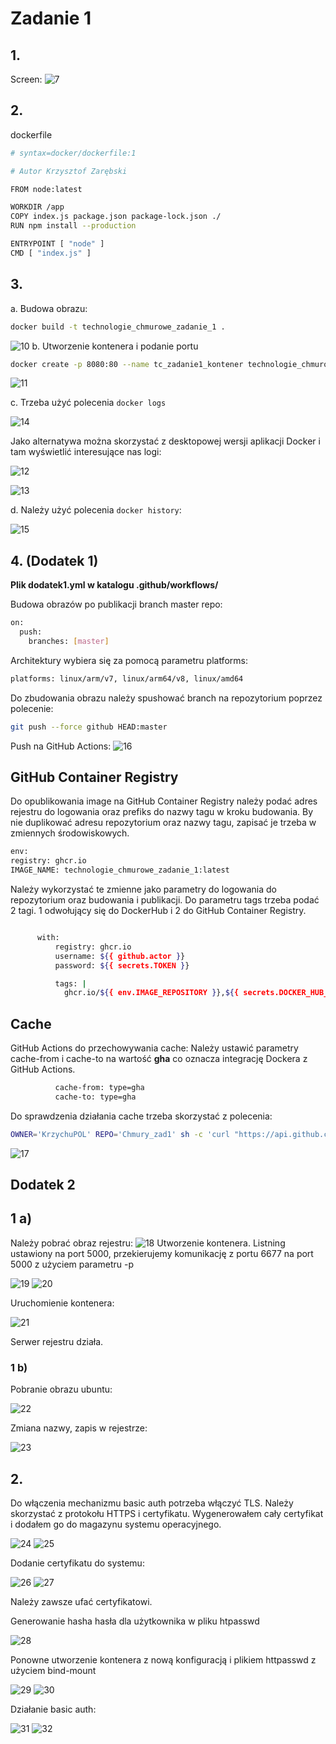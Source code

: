 
# Zadanie 1

## 1.

Screen:
![7](./screeny/7.png)


##  2.

dockerfile
```sh
# syntax=docker/dockerfile:1

# Autor Krzysztof Zarębski

FROM node:latest

WORKDIR /app
COPY index.js package.json package-lock.json ./
RUN npm install --production

ENTRYPOINT [ "node" ]
CMD [ "index.js" ]

```

##  3.
a. Budowa obrazu:

```sh
docker build -t technologie_chmurowe_zadanie_1 .
```
![10](./screeny/10.png)
b. Utworzenie kontenera i podanie portu

```sh
docker create -p 8080:80 --name tc_zadanie1_kontener technologie_chmurowe_zadanie_1
```
![11](./screeny/11.png)

c. Trzeba użyć polecenia `docker logs` 

![14](./screeny/14.png)

Jako alternatywa można skorzystać z desktopowej wersji aplikacji Docker i tam wyświetlić interesujące nas logi:

![12](./screeny/12.png)

![13](./screeny/13.png)

d. Należy użyć polecenia `docker history`:

![15](./screeny/15.png)

## 4. (Dodatek 1)
**Plik dodatek1.yml w katalogu .github/workflows/**

Budowa obrazów po publikacji branch master repo:
```sh
on:
  push:
    branches: [master]
```
Architektury wybiera się za pomocą parametru platforms:
```sh
platforms: linux/arm/v7, linux/arm64/v8, linux/amd64

```
Do zbudowania obrazu należy spushować branch na repozytorium poprzez polecenie:
```sh
git push --force github HEAD:master
```
Push na GitHub Actions:
![16](./screeny/16.png)
## GitHub Container Registry
Do opublikowania image na GitHub Container Registry należy podać adres rejestru do logowania oraz prefiks do nazwy tagu w kroku budowania. By nie duplikować adresu repozytorium oraz nazwy tagu, zapisać je trzeba w zmiennych środowiskowych.
```sh
env:
registry: ghcr.io
IMAGE_NAME: technologie_chmurowe_zadanie_1:latest

```
Należy wykorzystać te zmienne jako parametry do logowania do repozytorium oraz budowania i publikacji. Do parametru tags trzeba podać 2 tagi. 1 odwołujący się do DockerHub i 2 do GitHub Container Registry.
```sh

      with:
          registry: ghcr.io
          username: ${{ github.actor }}
          password: ${{ secrets.TOKEN }}

          tags: |
            ghcr.io/${{ env.IMAGE_REPOSITORY }},${{ secrets.DOCKER_HUB_USERNAME }}/${{ env.IMAGE_NAME }}
```
## Cache
GitHub Actions do przechowywania cache: Należy ustawić parametry cache-from i cache-to na wartość **gha** co oznacza integrację Dockera z GitHub Actions.
```sh
          cache-from: type=gha
          cache-to: type=gha
```
Do sprawdzenia działania cache trzeba skorzystać z polecenia:
```sh
OWNER='KrzychuPOL' REPO='Chmury_zad1' sh -c 'curl "https://api.github.com/repos/${OWNER}/${REPO}/actions/cache/usage"'
```
![17](./screeny/17.png)

## Dodatek 2
## 1 a)
Należy pobrać obraz rejestru:
![18](./screeny/18.png)
Utworzenie kontenera. Listning ustawiony na port 5000, przekierujemy komunikację z portu 6677 na port 5000 z użyciem parametru -p

![19](./screeny/19.png)
![20](./screeny/20.png)

Uruchomienie kontenera:

![21](./screeny/21.png)

Serwer rejestru działa.
### 1 b)
Pobranie obrazu ubuntu:

![22](./screeny/22.png)

Zmiana nazwy, zapis w rejestrze:

![23](./screeny/23.png)

## 2.
Do włączenia mechanizmu basic auth potrzeba włączyć TLS. Należy skorzystać z protokołu HTTPS i certyfikatu. Wygenerowałem cały certyfikat i dodałem go do magazynu systemu operacyjnego.

![24](./screeny/24.png)
![25](./screeny/25.png)

Dodanie certyfikatu do systemu:

![26](./screeny/26.png)
![27](./screeny/27.png)

Należy zawsze ufać certyfikatowi.

Generowanie hasha hasła dla użytkownika w pliku htpasswd

![28](./screeny/28.png)

Ponowne utworzenie kontenera z nową konfiguracją i plikiem httpasswd z użyciem bind-mount

![29](./screeny/29.png)
![30](./screeny/30.png)

Działanie basic auth:

![31](./screeny/31.png)
![32](./screeny/32.png)
